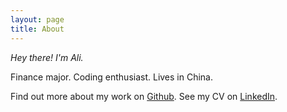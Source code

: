 ```yaml
---
layout: page
title: About
---
```


*Hey there! I'm Ali.*

Finance major. Coding enthusiast. Lives in China.

Find out more about my work on [Github](https://github.com/alisiina).
See my CV on [LinkedIn](https://linkedin.com/alisina92).
